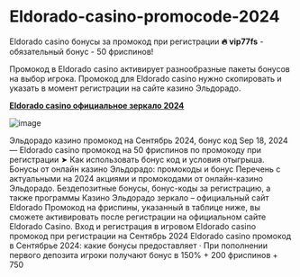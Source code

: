 # Eldorado-casino-promocode-2024

Eldorado casino бонусы за промокод при регистрации **🔥 vip77fs** - обязательный бонус - 50 фриспинов!

Промокод в Eldorado casino активирует разнообразные пакеты бонусов на выбор игрока. 
Промокод для Eldorado casino нужно скопировать и указать в момент регистрации на сайте казино Эльдорадо. 

**[Eldorado casino официальное зеркало 2024](https://linksc.ru/casino-eldorado)**


![image](https://github.com/user-attachments/assets/f644698d-98f4-4f46-a002-a59736a9922d)

Эльдорадо казино промокод на Сентябрь 2024, бонус код Sep 18, 2024 — Eldorado casino промокод на 50 фриспинов по промокоду при регистрации ➤ Как использовать бонус код и условия отыгрыша. Бонусы от онлайн казино Эльдорадо: промокоды и бонус Перечень с актуальными на 2024 акциями и промокодами от онлайн-казино Эльдорадо. Бездепозитные бонусы, бонус-коды за регистрацию, а также программы Казино Эльдорадо зеркало – официальный сайт Eldorado Промокод на фриспины, указанный в таблице ниже, вы сможете активировать после регистрации на официальном сайте Eldorado Casino. Вход и регистрация в игровом Eldorado casino промокод при регистрации на Сентябрь 2024 Eldorado casino промокод в Сентябрье 2024: какие бонусы предоставляет · При пополнении первого депозита игроки получают бонус в 150% + 200 фриспинов + 750
